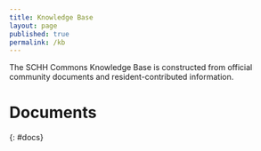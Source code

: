 ```yaml
---
title: Knowledge Base
layout: page
published: true
permalink: /kb
---
```


<style>
    table {
        width: 100%;
        border-collapse: collapse;
        margin: 1em 0;
        font-size: 0.95rem;
        font-family: sans-serif;
    }

    th, td {
        padding: 0.6em 0.8em;
        text-align: left;
        border: 1px solid #ddd;
    }

    th {
        background-color: #f4f4f4;
        font-weight: 600;
    }

    tr:nth-child(even) {
        background-color: #fafafa;
    }

    tr:hover {
        background-color: #f1f7ff;
    }
</style>

The SCHH Commons Knowledge Base is constructed from official community documents and resident-contributed information.

# Documents
{: #docs}

<script type="module">
    import { marked } from "https://cdn.jsdelivr.net/npm/marked/lib/marked.esm.js"
    const md2Html = (md) => marked.parse(md) // convert markdown to HTML

    let resp = await fetch('https://www.schh-commons.org/knowledge-base/index.md')
    let md = await resp.text()
    const html = md2Html(md)
    console.log(html)
    document.getElementById('docs').innerHTML = md2Html(md)
</script>